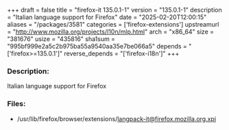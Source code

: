 +++
draft = false
title = "firefox-it 135.0.1-1"
version = "135.0.1-1"
description = "Italian language support for Firefox"
date = "2025-02-20T12:00:15"
aliases = "/packages/3581"
categories = ['firefox-extensions']
upstreamurl = "http://www.mozilla.org/projects/l10n/mlp.html"
arch = "x86_64"
size = "381676"
usize = "435816"
sha1sum = "995bf999e2a5c2b975ba55a9540aa35e7be066a5"
depends = "['firefox>=135.0.1']"
reverse_depends = "['firefox-i18n']"
+++
### Description: 
Italian language support for Firefox

### Files: 
* /usr/lib/firefox/browser/extensions/langpack-it@firefox.mozilla.org.xpi

